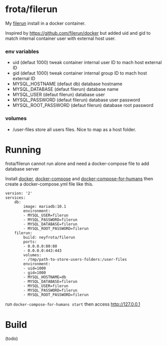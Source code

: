 # frota/filerun

My [filerun](http://www.filerun.com/) install in a docker container.

Inspired by https://github.com/filerun/docker but added uid and gid to match internal container user with external host user.

### env variables

* uid (defaut 1000) tweak container internal user ID to mach host external ID
* gid (defaut 1000) tweak container internal group ID to mach host external ID
* MYSQL_HOSTNAME (defaut db) database hostname
* MYSQL_DATABASE (defaut filerun) database name
* MYSQL_USER (defaut filerun) database user
* MYSQL_PASSWORD (defaut filerun) database user password
* MYSQL_ROOT_PASSWORD (defaut filerun) database root password

### volumes

* /user-files store all users files. Nice to map as a host folder.


# Running

frota/filerun cannot run alone and need a docker-compose file to add database server

Install [docker](https://www.google.com/search?q=install+docker), [docker-compose](https://www.google.com/search?&q=install+docker-compose) and [docker-compose-for-humans](https://github.com/neyfrota/docker-compose-for-humans) then create a docker-compose.yml file like this.

```
version: '2'
services:
    db:
        image: mariadb:10.1
        environment:
        - MYSQL_USER=filerun
        - MYSQL_PASSWORD=filerun
        - MYSQL_DATABASE=filerun
        - MYSQL_ROOT_PASSWORD=filerun
    filerun:
        build: neyfrota/filerun
        ports:
        - 0.0.0.0:80:80
        - 0.0.0.0:443:443
        volumes:
        - /tmp/path-to-store-users-folders:/user-files
        environment:
        - uid=1000
        - gid=1000
        - MYSQL_HOSTNAME=db
        - MYSQL_DATABASE=filerun
        - MYSQL_USER=filerun
        - MYSQL_PASSWORD=filerun
        - MYSQL_ROOT_PASSWORD=filerun
```

run `docker-compose-for-humans start` then access http://127.0.0.1


# Build

(todo)
